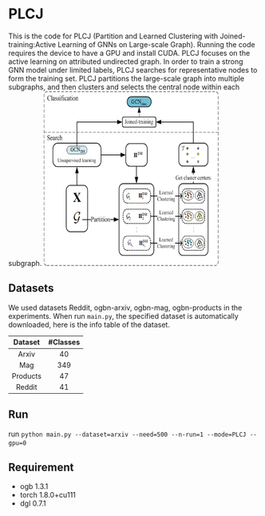 # PLCJ
This is the code for PLCJ (Partition and Learned Clustering with Joined-training:Active Learning of GNNs on Large-scale Graph). Running the code requires the device to have a GPU and install CUDA. PLCJ focuses on the active learning on attributed undirected graph. In order to train a strong GNN model under limited labels, PLCJ searches for representative nodes to form the training set. PLCJ partitions the large-scale graph into multiple subgraphs, and then clusters and selects the central node within each subgraph.
<img src="https://github.com/jianjianGJ/PLCJ/blob/main/frame.png" width="350" height="350" />
## Datasets
We used datasets Reddit, ogbn-arxiv, ogbn-mag, ogbn-products in the experiments. When run `main.py`, the specified dataset is automatically downloaded, here is the info table of the dataset. 

|  Dataset |#Classes|
|   :----: | :----: |
| Arxiv    | 40 |
| Mag      | 349 |
| Products | 47 |
| Reddit   | 41 |

## Run
run `python main.py --dataset=arxiv --need=500 --n-run=1 --mode=PLCJ --gpu=0`

## Requirement
* ogb       1.3.1
* torch     1.8.0+cu111
* dgl       0.7.1
